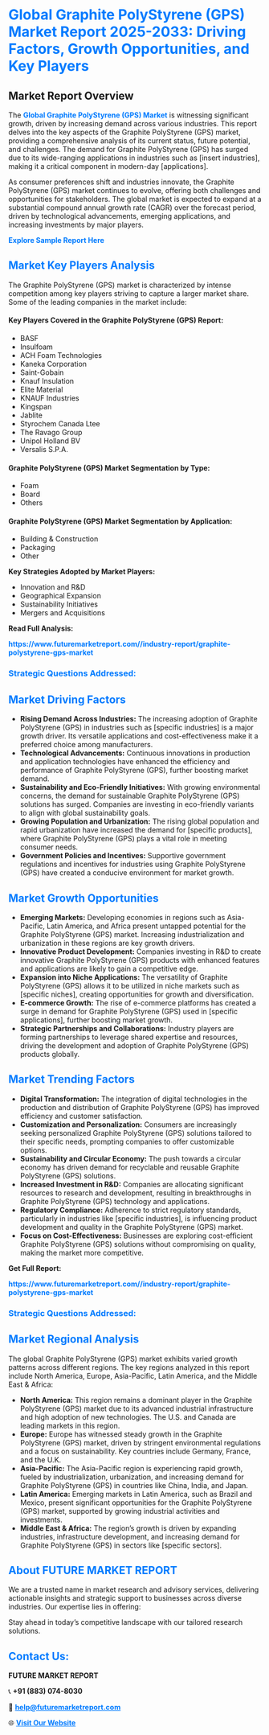 <h1 style="color: #007BFF;">Global Graphite PolyStyrene (GPS) Market Report 2025-2033: Driving Factors, Growth Opportunities, and Key Players</h1>

<section id="overview">
<h2>Market Report Overview</h2>
<p>The <a href="https://www.futuremarketreport.com//industry-report/graphite-polystyrene-gps-market" style="color: #007BFF; text-decoration: none;"><strong>Global Graphite PolyStyrene (GPS) Market</strong></a> is witnessing significant growth, driven by increasing demand across various industries. This report delves into the key aspects of the Graphite PolyStyrene (GPS) market, providing a comprehensive analysis of its current status, future potential, and challenges. The demand for Graphite PolyStyrene (GPS) has surged due to its wide-ranging applications in industries such as [insert industries], making it a critical component in modern-day [applications].</p>
<p>As consumer preferences shift and industries innovate, the Graphite PolyStyrene (GPS) market continues to evolve, offering both challenges and opportunities for stakeholders. The global market is expected to expand at a substantial compound annual growth rate (CAGR) over the forecast period, driven by technological advancements, emerging applications, and increasing investments by major players.</p>
</section>

<section id="overview">
<p><a href="https://www.futuremarketreport.com//request-sample/reportId=91072" style="color: #007BFF; text-decoration: none;"><strong>Explore Sample Report Here</strong></a></p>
</section>

<section id="key-players">
<h2 style="color: #007BFF;">Market Key Players Analysis</h2>
<p>The Graphite PolyStyrene (GPS) market is characterized by intense competition among key players striving to capture a larger market share. Some of the leading companies in the market include:</p>
<h4>Key Players Covered in the Graphite PolyStyrene (GPS) Report:</h4>
<ul><li>BASF</li><li>Insulfoam</li><li>ACH Foam Technologies</li><li>Kaneka Corporation</li><li>Saint-Gobain</li><li>Knauf Insulation</li><li>Elite Material</li><li>KNAUF Industries</li><li>Kingspan</li><li>Jablite</li><li>Styrochem Canada Ltee</li><li>The Ravago Group</li><li>Unipol Holland BV</li><li>Versalis S.P.A.</li></ul>
<h4>Graphite PolyStyrene (GPS) Market Segmentation by Type:</h4>
<ul><li>Foam</li><li>Board</li><li>Others</li></ul>

<h4>Graphite PolyStyrene (GPS) Market Segmentation by Application:</h4>
<ul><li>Building &amp; Construction</li><li>Packaging</li><li>Other</li></ul>
<p><strong>Key Strategies Adopted by Market Players:</strong></p>
<ul>
<li>Innovation and R&D</li>
<li>Geographical Expansion</li>
<li>Sustainability Initiatives</li>
<li>Mergers and Acquisitions</li>
</ul>
</section>

<section>
<p><strong>Read Full Analysis: </strong></p><a href="https://www.futuremarketreport.com//industry-report/graphite-polystyrene-gps-market" style="color: #007BFF; text-decoration: none;"><strong>https://www.futuremarketreport.com//industry-report/graphite-polystyrene-gps-market</strong></a>
<h3 style="color: #007BFF;">Strategic Questions Addressed:</h3>
</section>

<section id="driving-factors">
<h2 style="color: #007BFF;">Market Driving Factors</h2>
<ul>
<li><strong>Rising Demand Across Industries:</strong> The increasing adoption of Graphite PolyStyrene (GPS) in industries such as [specific industries] is a major growth driver. Its versatile applications and cost-effectiveness make it a preferred choice among manufacturers.</li>
<li><strong>Technological Advancements:</strong> Continuous innovations in production and application technologies have enhanced the efficiency and performance of Graphite PolyStyrene (GPS), further boosting market demand.</li>
<li><strong>Sustainability and Eco-Friendly Initiatives:</strong> With growing environmental concerns, the demand for sustainable Graphite PolyStyrene (GPS) solutions has surged. Companies are investing in eco-friendly variants to align with global sustainability goals.</li>
<li><strong>Growing Population and Urbanization:</strong> The rising global population and rapid urbanization have increased the demand for [specific products], where Graphite PolyStyrene (GPS) plays a vital role in meeting consumer needs.</li>
<li><strong>Government Policies and Incentives:</strong> Supportive government regulations and incentives for industries using Graphite PolyStyrene (GPS) have created a conducive environment for market growth.</li>
</ul>
</section>

<section id="growth-opportunities">
<h2 style="color: #007BFF;">Market Growth Opportunities</h2>
<ul>
<li><strong>Emerging Markets:</strong> Developing economies in regions such as Asia-Pacific, Latin America, and Africa present untapped potential for the Graphite PolyStyrene (GPS) market. Increasing industrialization and urbanization in these regions are key growth drivers.</li>
<li><strong>Innovative Product Development:</strong> Companies investing in R&D to create innovative Graphite PolyStyrene (GPS) products with enhanced features and applications are likely to gain a competitive edge.</li>
<li><strong>Expansion into Niche Applications:</strong> The versatility of Graphite PolyStyrene (GPS) allows it to be utilized in niche markets such as [specific niches], creating opportunities for growth and diversification.</li>
<li><strong>E-commerce Growth:</strong> The rise of e-commerce platforms has created a surge in demand for Graphite PolyStyrene (GPS) used in [specific applications], further boosting market growth.</li>
<li><strong>Strategic Partnerships and Collaborations:</strong> Industry players are forming partnerships to leverage shared expertise and resources, driving the development and adoption of Graphite PolyStyrene (GPS) products globally.</li>
</ul>
</section>

<section id="trending-factors">
<h2 style="color: #007BFF;">Market Trending Factors</h2>
<ul>
<li><strong>Digital Transformation:</strong> The integration of digital technologies in the production and distribution of Graphite PolyStyrene (GPS) has improved efficiency and customer satisfaction.</li>
<li><strong>Customization and Personalization:</strong> Consumers are increasingly seeking personalized Graphite PolyStyrene (GPS) solutions tailored to their specific needs, prompting companies to offer customizable options.</li>
<li><strong>Sustainability and Circular Economy:</strong> The push towards a circular economy has driven demand for recyclable and reusable Graphite PolyStyrene (GPS) solutions.</li>
<li><strong>Increased Investment in R&D:</strong> Companies are allocating significant resources to research and development, resulting in breakthroughs in Graphite PolyStyrene (GPS) technology and applications.</li>
<li><strong>Regulatory Compliance:</strong> Adherence to strict regulatory standards, particularly in industries like [specific industries], is influencing product development and quality in the Graphite PolyStyrene (GPS) market.</li>
<li><strong>Focus on Cost-Effectiveness:</strong> Businesses are exploring cost-efficient Graphite PolyStyrene (GPS) solutions without compromising on quality, making the market more competitive.</li>
</ul>
</section>

<section>
<p><strong>Get Full Report: </strong></p><a href="https://www.futuremarketreport.com//industry-report/graphite-polystyrene-gps-market" style="color: #007BFF; text-decoration: none;"><strong>https://www.futuremarketreport.com//industry-report/graphite-polystyrene-gps-market</strong></a>
<h3 style="color: #007BFF;">Strategic Questions Addressed:</h3>
</section>


<section id="regional-analysis">
<h2 style="color: #007BFF;">Market Regional Analysis</h2>
<p>The global Graphite PolyStyrene (GPS) market exhibits varied growth patterns across different regions. The key regions analyzed in this report include North America, Europe, Asia-Pacific, Latin America, and the Middle East & Africa:</p>
<ul>
<li><strong>North America:</strong> This region remains a dominant player in the Graphite PolyStyrene (GPS) market due to its advanced industrial infrastructure and high adoption of new technologies. The U.S. and Canada are leading markets in this region.</li>
<li><strong>Europe:</strong> Europe has witnessed steady growth in the Graphite PolyStyrene (GPS) market, driven by stringent environmental regulations and a focus on sustainability. Key countries include Germany, France, and the U.K.</li>
<li><strong>Asia-Pacific:</strong> The Asia-Pacific region is experiencing rapid growth, fueled by industrialization, urbanization, and increasing demand for Graphite PolyStyrene (GPS) in countries like China, India, and Japan.</li>
<li><strong>Latin America:</strong> Emerging markets in Latin America, such as Brazil and Mexico, present significant opportunities for the Graphite PolyStyrene (GPS) market, supported by growing industrial activities and investments.</li>
<li><strong>Middle East & Africa:</strong> The region’s growth is driven by expanding industries, infrastructure development, and increasing demand for Graphite PolyStyrene (GPS) in sectors like [specific sectors].</li>
</ul>
</section>

<footer>
<h2 style="color: #007BFF;">About FUTURE MARKET REPORT</h2>
<p>We are a trusted name in market research and advisory services, delivering actionable insights and strategic support to businesses across diverse industries. Our expertise lies in offering:</p>

<p>Stay ahead in today’s competitive landscape with our tailored research solutions.</p>

<h2 style="color: #007BFF;">Contact Us:</h2>
<p><strong>FUTURE MARKET REPORT</strong></p>
<p>📞 <strong>+91 (883) 074-8030</strong></p>
<p>📧 <strong><a href="mailto:help@futuremarketreport.com" style="color: #007BFF;">help@futuremarketreport.com</a></strong></p>
<p>🌐 <strong><a href="https://www.futuremarketreport.com/" style="color: #007BFF;">Visit Our Website</a></strong></p>
</footer>